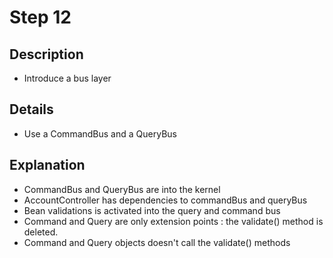 # Step 12

## Description

- Introduce a bus layer

## Details

- Use a CommandBus and a QueryBus

## Explanation

- CommandBus and QueryBus are into the kernel
- AccountController has dependencies to commandBus and queryBus
- Bean validations is activated into the query and command bus
- Command and Query are only extension points : the validate() method is deleted.
- Command and Query objects doesn't call the validate() methods
